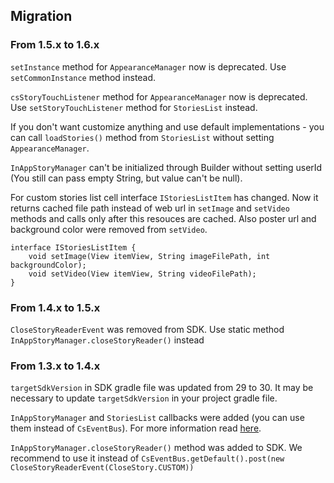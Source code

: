 ## Migration

### From 1.5.x to 1.6.x

`setInstance` method for `AppearanceManager` now is deprecated. Use `setCommonInstance` method instead.

`csStoryTouchListener` method for `AppearanceManager` now is deprecated. Use `setStoryTouchListener` method for `StoriesList` instead.
 
If you don't want customize anything and use default implementations - you can call `loadStories()` method from `StoriesList` without setting `AppearanceManager`. 

`InAppStoryManager` can't be initialized through Builder without setting userId (You still can pass empty String, but value can't be null).

For custom stories list cell interface `IStoriesListItem` has changed. Now it returns cached file path instead of web url in `setImage` and `setVideo` methods and calls only after this resouces are cached.
Also poster url and background color were removed from `setVideo`.
```
interface IStoriesListItem {
    void setImage(View itemView, String imageFilePath, int backgroundColor);
    void setVideo(View itemView, String videoFilePath);
}
```

### From 1.4.x to 1.5.x
`CloseStoryReaderEvent` was removed from SDK. Use static method `InAppStoryManager.closeStoryReader()` instead

### From 1.3.x to 1.4.x
`targetSdkVersion` in SDK gradle file was updated from 29 to 30. It may be necessary to update `targetSdkVersion` in your project gradle file.

`InAppStoryManager` and `StoriesList` callbacks were added (you can use them instead of `CsEventBus`). For more information read [here](https://github.com/inappstory/android-sdk#inappstorymanager-callbacks).

`InAppStoryManager.closeStoryReader()` method was added to SDK. 
We recommend to use it instead of `CsEventBus.getDefault().post(new CloseStoryReaderEvent(CloseStory.CUSTOM))`

